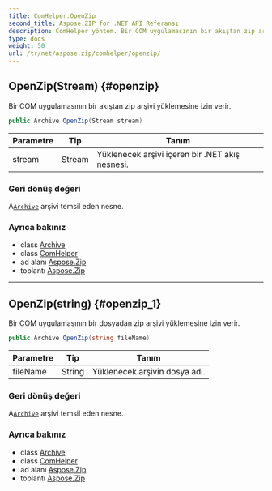 ```yaml
---
title: ComHelper.OpenZip
second_title: Aspose.ZIP for .NET API Referansı
description: ComHelper yöntem. Bir COM uygulamasının bir akıştan zip arşivi yüklemesine izin verir.
type: docs
weight: 50
url: /tr/net/aspose.zip/comhelper/openzip/
---
```

## OpenZip(Stream) {#openzip}

Bir COM uygulamasının bir akıştan zip arşivi yüklemesine izin verir.

```csharp
public Archive OpenZip(Stream stream)
```

| Parametre | Tip | Tanım |
| --- | --- | --- |
| stream | Stream | Yüklenecek arşivi içeren bir .NET akış nesnesi. |

### Geri dönüş değeri

A[`Archive`](../../archive/) arşivi temsil eden nesne.

### Ayrıca bakınız

* class [Archive](../../archive/)
* class [ComHelper](../)
* ad alanı [Aspose.Zip](../../comhelper/)
* toplantı [Aspose.Zip](../../../)

---

## OpenZip(string) {#openzip_1}

Bir COM uygulamasının bir dosyadan zip arşivi yüklemesine izin verir.

```csharp
public Archive OpenZip(string fileName)
```

| Parametre | Tip | Tanım |
| --- | --- | --- |
| fileName | String | Yüklenecek arşivin dosya adı. |

### Geri dönüş değeri

A[`Archive`](../../archive/) arşivi temsil eden nesne.

### Ayrıca bakınız

* class [Archive](../../archive/)
* class [ComHelper](../)
* ad alanı [Aspose.Zip](../../comhelper/)
* toplantı [Aspose.Zip](../../../)


